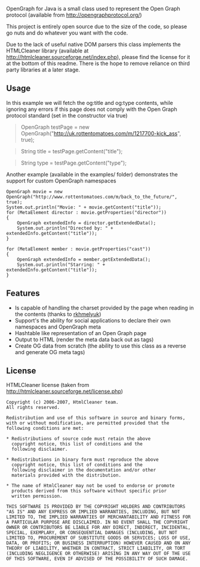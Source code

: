 OpenGraph for Java is a small class used to represent the Open Graph protocol (available from http://opengraphprotocol.org/)

This project is entirely open source due to the size of the code, so please go nuts and do whatever you want with the code.

Due to the lack of useful native DOM parsers this class implements the HTMLCleaner library (available at http://htmlcleaner.sourceforge.net/index.php), please find the license for it at the bottom of this readme. There is the hope to remove reliance on third party libraries at a later stage.
## Usage ##
In this example we will fetch the og:title and og:type contents, while ignoring any errors if this page does not comply with the Open Graph protocol standard (set in the constructor via true)

> OpenGraph testPage = new OpenGraph("http://uk.rottentomatoes.com/m/1217700-kick_ass", true);

> String title = testPage.getContent("title");

> String type = testPage.getContent("type");

Another example (available in the examples/ folder) demonstrates the support for custom OpenGraph namespaces

	OpenGraph movie = new OpenGraph("http://www.rottentomatoes.com/m/back_to_the_future/", true);
	System.out.println("Movie: " + movie.getContent("title"));
	for (MetaElement director : movie.getProperties("director"))
	{
		OpenGraph extendedInfo = director.getExtendedData();
		System.out.println("Directed by: " + extendedInfo.getContent("title"));
	}

	for (MetaElement member : movie.getProperties("cast"))
	{
		OpenGraph extendedInfo = member.getExtendedData();
		System.out.println("Starring: " + extendedInfo.getContent("title"));
	}

## Features ##
* Is capable of handling the charset provided by the page when reading in the contents (thanks to [rkhmelyuk](https://github.com/rkhmelyuk))
* Support's the ability for social applications to declare their own namespaces and OpenGraph meta
* Hashtable like representation of an Open Graph page
* Output to HTML (render the meta data back out as <meta> tags)
* Create OG data from scratch (the ability to use this class as a reverse and generate OG meta tags)

## License ##
HTMLCleaner license (taken from http://htmlcleaner.sourceforge.net/license.php)

    Copyright (c) 2006-2007, HtmlCleaner team.
    All rights reserved.
    
    Redistribution and use of this software in source and binary forms, 
    with or without modification, are permitted provided that the 
    following conditions are met:
    
    * Redistributions of source code must retain the above
      copyright notice, this list of conditions and the
      following disclaimer.
    
    * Redistributions in binary form must reproduce the above
      copyright notice, this list of conditions and the
      following disclaimer in the documentation and/or other
      materials provided with the distribution.
    
    * The name of HtmlCleaner may not be used to endorse or promote
      products derived from this software without specific prior
      written permission.
    
    THIS SOFTWARE IS PROVIDED BY THE COPYRIGHT HOLDERS AND CONTRIBUTORS 
    "AS IS" AND ANY EXPRESS OR IMPLIED WARRANTIES, INCLUDING, BUT NOT 
    LIMITED TO, THE IMPLIED WARRANTIES OF MERCHANTABILITY AND FITNESS FOR 
    A PARTICULAR PURPOSE ARE DISCLAIMED. IN NO EVENT SHALL THE COPYRIGHT 
    OWNER OR CONTRIBUTORS BE LIABLE FOR ANY DIRECT, INDIRECT, INCIDENTAL, 
    SPECIAL, EXEMPLARY, OR CONSEQUENTIAL DAMAGES (INCLUDING, BUT NOT 
    LIMITED TO, PROCUREMENT OF SUBSTITUTE GOODS OR SERVICES; LOSS OF USE, 
    DATA, OR PROFITS; OR BUSINESS INTERRUPTION) HOWEVER CAUSED AND ON ANY 
    THEORY OF LIABILITY, WHETHER IN CONTRACT, STRICT LIABILITY, OR TORT 
    (INCLUDING NEGLIGENCE OR OTHERWISE) ARISING IN ANY WAY OUT OF THE USE 
    OF THIS SOFTWARE, EVEN IF ADVISED OF THE POSSIBILITY OF SUCH DAMAGE.
